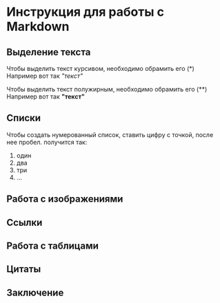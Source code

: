 # Инструкция для работы с Markdown

## Выделение текста

Чтобы выделить текст курсивом, необходимо обрамить его (*)   
Например вот так *"текст"*


Чтобы выделить текст полужирным, необходимо обрамить его (**)   
Например вот так **"текст"**

## Списки

Чтобы создать нумерованный список, ставить цифру с точкой, после нее пробел.
получится так:

1. один
2. два
3. три
4. ...


## Работа с изображениями

## Ссылки

## Работа с таблицами

## Цитаты

## Заключение
